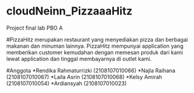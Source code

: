 # cloudNeinn_PizzaaaHitz
Project final lab PBO A

#PizzaHitz
merupakan restaurant yang menyediakan pizza dan berbagai makanan dan minuman lainnya. PizzaHitz mempunyai application yang memberikan customer kemudahan dengan memesan produk dari kami lewat application dan tinggal membayarnya di outlet kami.

#Anggota
*Rendika Rahmaturrizki (2108107010066)
*Najla Raihana (2108107010067)
*Laila Asrin (2108107010068)
*Kelsy Amirah (2108107010054)
*Ardiansyah (2108107010023)
